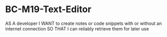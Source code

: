 # BC-M19-Text-Editor
AS A developer I WANT to create notes or code snippets with or without an internet connection SO THAT I can reliably retrieve them for later use
